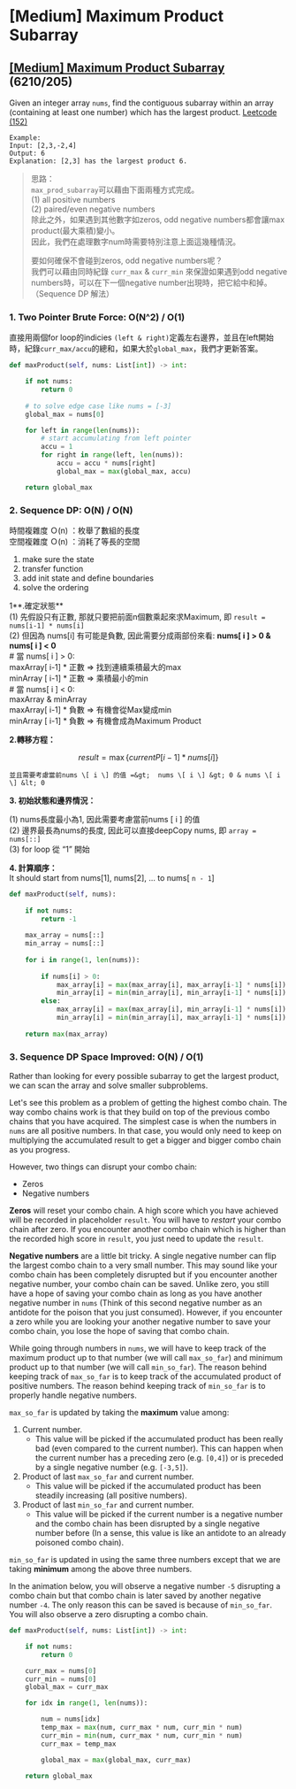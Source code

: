 # \[Medium\] Maximum Product Subarray

## [\[Medium\] Maximum Product Subarray](https://leetcode.com/problems/maximum-product-subarray/)      \(6210/205\)

Given an integer array `nums`, find the contiguous subarray within an array \(containing at least one number\) which has the largest product. [Leetcode \(152\)](https://leetcode.com/problems/maximum-product-subarray/)

```text
Example:
Input: [2,3,-2,4]
Output: 6
Explanation: [2,3] has the largest product 6.
```

> 思路：  
> `max_prod_subarray`可以藉由下面兩種方式完成。  
> \(1\) all positive numbers  
> \(2\) paired/even negative numbers  
> 除此之外，如果遇到其他數字如zeros, odd negative numbers都會讓max product\(最大乘積\)變小。  
> 因此，我們在處理數字num時需要特別注意上面這幾種情況。  
>   
> 要如何確保不會碰到zeros, odd negative numbers呢？  
> 我們可以藉由同時紀錄 `curr_max` & `curr_min` 來保證如果遇到odd negative numbers時，可以在下一個negative number出現時，把它給中和掉。（Sequence DP 解法）

### 1. Two Pointer Brute Force: O\(N^2\) / O\(1\)

直接用兩個for loop的indicies `(left & right)`定義左右邊界，並且在left開始時，紀錄`curr_max/accu`的總和，如果大於`global_max`，我們才更新答案。

```python
def maxProduct(self, nums: List[int]) -> int:

    if not nums:
        return 0
    
    # to solve edge case like nums = [-3]
    global_max = nums[0]

    for left in range(len(nums)):
        # start accumulating from left pointer 
        accu = 1
        for right in range(left, len(nums)):
            accu = accu * nums[right]
            global_max = max(global_max, accu)

    return global_max
```

### 2. Sequence DP: O\(N\) / O\(N\)

時間複雜度 Ｏ\(n\) ：枚舉了數組的長度  
空間複雜度 Ｏ\(n\) ：消耗了等長的空間

1. make sure the state
2. transfer function
3. add init state and define boundaries
4. solve the ordering

1**.確定狀態**  
 \(1\) 先假設只有正數, 那就只要把前面n個數乘起來求Maximum, 即 `result = nums[i-1] * nums[i]`  
 \(2\) 但因為 nums\[i\] 有可能是負數, 因此需要分成兩部份來看: **nums\[ i \] &gt; 0 & nums\[ i \] &lt; 0**  
    \# 當 nums\[ i \] &gt; 0:  
       maxArray\[ i-1\] \* 正數 =&gt; 找到連續乘積最大的max   
       minArray \[ i-1\] \* 正數 =&gt; 乘積最小的min  
    \# 當 nums\[ i \] &lt; 0:   
       maxArray & minArray  
       maxArray\[ i-1\] \* 負數 =&gt; 有機會從Max變成min   
       minArray \[ i-1\] \* 負數 =&gt; 有機會成為Maximum Product

**2.轉移方程：**   

$$
result = \max \left\{ currentP[i-1] * nums[ i ] \right\}
$$

    並且需要考慮當前nums \[ i \] 的值 =&gt;  nums \[ i \] &gt; 0 & nums \[ i \] &lt; 0

**3. 初始狀態和邊界情況：**

  \(1\) nums長度最小為1, 因此需要考慮當前nums \[ i \] 的值   
  \(2\) 邊界最長為nums的長度, 因此可以直接deepCopy nums, 即 `array = nums[::]`    
  \(3\) for loop 從 “1” 開始

**4. 計算順序：**   
   It should start from nums\[1\], nums\[2\], ... to nums\[ `n - 1`\] 

```python
def maxProduct(self, nums):
    
    if not nums:
        return -1
        
    max_array = nums[::]
    min_array = nums[::]
    
    for i in range(1, len(nums)):
        
        if nums[i] > 0: 
            max_array[i] = max(max_array[i], max_array[i-1] * nums[i])
            min_array[i] = min(min_array[i], min_array[i-1] * nums[i])
        else: 
            max_array[i] = max(max_array[i], min_array[i-1] * nums[i])
            min_array[i] = min(min_array[i], max_array[i-1] * nums[i])
            
    return max(max_array)   
```

### **3. Sequence DP Space Improved: O\(N\) / O\(1\)**

Rather than looking for every possible subarray to get the largest product, we can scan the array and solve smaller subproblems.

Let's see this problem as a problem of getting the highest combo chain. The way combo chains work is that they build on top of the previous combo chains that you have acquired. The simplest case is when the numbers in `nums` are all positive numbers. In that case, you would only need to keep on multiplying the accumulated result to get a bigger and bigger combo chain as you progress.

However, two things can disrupt your combo chain:

* Zeros
* Negative numbers

**Zeros** will reset your combo chain. A high score which you have achieved will be recorded in placeholder `result`. You will have to _restart_ your combo chain after zero. If you encounter another combo chain which is higher than the recorded high score in `result`, you just need to update the `result`.

**Negative numbers** are a little bit tricky. A single negative number can flip the largest combo chain to a very small number. This may sound like your combo chain has been completely disrupted but if you encounter another negative number, your combo chain can be saved. Unlike zero, you still have a hope of saving your combo chain as long as you have another negative number in `nums` \(Think of this second negative number as an antidote for the poison that you just consumed\). However, if you encounter a zero while you are looking your another negative number to save your combo chain, you lose the hope of saving that combo chain.

While going through numbers in `nums`, we will have to keep track of the maximum product up to that number \(we will call `max_so_far`\) and minimum product up to that number \(we will call `min_so_far`\). The reason behind keeping track of `max_so_far` is to keep track of the accumulated product of positive numbers. The reason behind keeping track of `min_so_far` is to properly handle negative numbers.

`max_so_far` is updated by taking the **maximum** value among:

1. Current number.
   * This value will be picked if the accumulated product has been really bad \(even compared to the current number\). This can happen when the current number has a preceding zero \(e.g. `[0,4]`\) or is preceded by a single negative number \(e.g. `[-3,5]`\).
2. Product of last `max_so_far` and current number.
   * This value will be picked if the accumulated product has been steadily increasing \(all positive numbers\).
3. Product of last `min_so_far` and current number.
   * This value will be picked if the current number is a negative number and the combo chain has been disrupted by a single negative number before \(In a sense, this value is like an antidote to an already poisoned combo chain\).

`min_so_far` is updated in using the same three numbers except that we are taking **minimum** among the above three numbers.

In the animation below, you will observe a negative number `-5` disrupting a combo chain but that combo chain is later saved by another negative number `-4`. The only reason this can be saved is because of `min_so_far`. You will also observe a zero disrupting a combo chain.

```python
def maxProduct(self, nums: List[int]) -> int:

    if not nums:
        return 0

    curr_max = nums[0]
    curr_min = nums[0]
    global_max = curr_max

    for idx in range(1, len(nums)):

        num = nums[idx]
        temp_max = max(num, curr_max * num, curr_min * num)
        curr_min = min(num, curr_max * num, curr_min * num)
        curr_max = temp_max

        global_max = max(global_max, curr_max)

    return global_max
```



